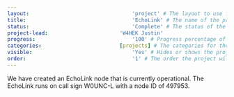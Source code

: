 ```yaml
---
layout:									'project' # The layout to use for the project page.
title:									'EchoLink' # The name of the project.
status:									'Complete' # The status of the project. Should be one of 'Brainstorming', 'Designing', 'Building', 'Testing', 'Implementing', 'On-Hold', or 'Cancelled'.
project-lead:						'W4HEK Justin'
progress:								'100' # Progress percentage of the project.
categories:							[projects] # The categories for the project. Projects should always be 'projects'.
visible:								'Yes' # Hides or shows the project in feeds.
order:									'1' # The order the project will be shown in feeds.
---
```



We have created an EchoLink node that is currently operational. The EchoLink runs on call
sign W0UNC-L with a node ID of 497953.
